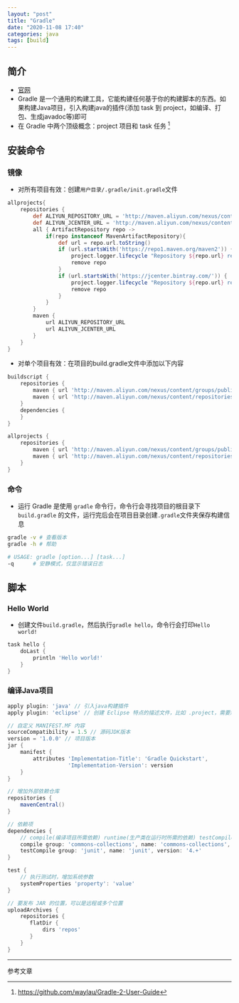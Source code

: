 ```yaml
---
layout: "post"
title: "Gradle"
date: "2020-11-08 17:40"
categories: java
tags: [build]
---
```


## 简介

- [官网](https://gradle.org/)
- Gradle 是一个通用的构建工具，它能构建任何基于你的构建脚本的东西。如果构建Java项目，引入构建java的插件(添加 task 到 project，如编译、打包、生成javadoc等)即可
- 在 Gradle 中两个顶级概念：project 项目和 task 任务 [^1]

## 安装命令

### 镜像

- 对所有项目有效：创建`用户目录/.gradle/init.gradle`文件

```groovy
allprojects{
    repositories {
        def ALIYUN_REPOSITORY_URL = 'http://maven.aliyun.com/nexus/content/groups/public'
        def ALIYUN_JCENTER_URL = 'http://maven.aliyun.com/nexus/content/repositories/jcenter'
        all { ArtifactRepository repo ->
            if(repo instanceof MavenArtifactRepository){
                def url = repo.url.toString()
                if (url.startsWith('https://repo1.maven.org/maven2')) {
                    project.logger.lifecycle "Repository ${repo.url} replaced by $ALIYUN_REPOSITORY_URL."
                    remove repo
                }
                if (url.startsWith('https://jcenter.bintray.com/')) {
                    project.logger.lifecycle "Repository ${repo.url} replaced by $ALIYUN_JCENTER_URL."
                    remove repo
                }
            }
        }
        maven {
			url ALIYUN_REPOSITORY_URL
            url ALIYUN_JCENTER_URL
        }
    }
}
```
- 对单个项目有效：在项目的build.gradle文件中添加以下内容

```groovy
buildscript {
    repositories {
        maven { url 'http://maven.aliyun.com/nexus/content/groups/public/' }
        maven { url 'http://maven.aliyun.com/nexus/content/repositories/jcenter' }
    }
    dependencies {
    }
}

allprojects {
    repositories {
        maven { url 'http://maven.aliyun.com/nexus/content/groups/public/' }
        maven { url 'http://maven.aliyun.com/nexus/content/repositories/jcenter' }
    }
}
```

### 命令

- 运行 Gradle 是使用 `gradle` 命令行，命令行会寻找项目的根目录下 `build.gradle` 的文件，运行完后会在项目目录创建`.gradle`文件夹保存构建信息

```bash
gradle -v # 查看版本
gradle -h # 帮助

# USAGE: gradle [option...] [task...]
-q      # 安静模式，仅显示错误日志
```

## 脚本

### Hello World

- 创建文件`build.gradle`，然后执行`gradle hello`，命令行会打印`Hello world!`

```groovy
task hello {
	doLast {
		println 'Hello world!'
	}
}
```

### 编译Java项目

```groovy
apply plugin: 'java' // 引入java构建插件
apply plugin: 'eclipse' // 创建 Eclipse 特点的描述文件，比如 .project，需要添加插件

// 自定义 MANIFEST.MF 内容
sourceCompatibility = 1.5 // 源码JDK版本
version = '1.0.0' // 项目版本
jar {
    manifest {
        attributes 'Implementation-Title': 'Gradle Quickstart',
                   'Implementation-Version': version
    }
}

// 增加外部依赖仓库
repositories {
    mavenCentral()
}

// 依赖项
dependencies {
    // compile(编译项目所需依赖) runtime(生产类在运行时所需的依赖) testCompile testRuntime
    compile group: 'commons-collections', name: 'commons-collections', version: '3.2'
    testCompile group: 'junit', name: 'junit', version: '4.+'
}

test {
    // 执行测试时，增加系统参数
    systemProperties 'property': 'value'
}

// 要发布 JAR 的位置，可以是远程或多个位置
uploadArchives {
    repositories {
       flatDir {
           dirs 'repos'
       }
    }
}
```




---

参考文章

[^1]: https://github.com/waylau/Gradle-2-User-Guide
